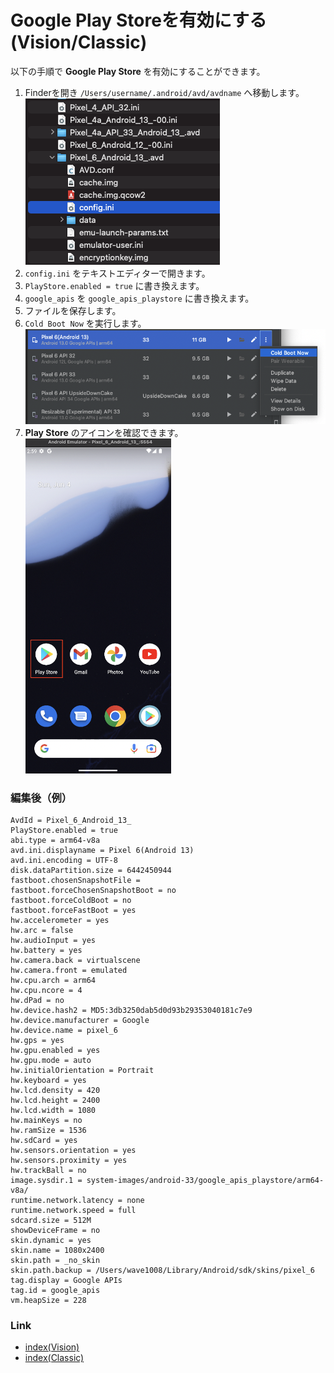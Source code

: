 # Google Play Storeを有効にする (Vision/Classic)

以下の手順で **Google Play Store** を有効にすることができます。

1. Finderを開き `/Users/username/.android/avd/avdname` へ移動します。
   <br>![](_images/avd_config_ini.png)
2. `config.ini` をテキストエディターで開きます。
3. `PlayStore.enabled = true` に書き換えます。
4. `google_apis` を `google_apis_playstore` に書き換えます。
5. ファイルを保存します。
6. `Cold Boot Now` を実行します。
   <br>![](_images/avd_cold_boot.png)
7. **Play Store** のアイコンを確認できます。
   <br>![](_images/google_play_store_enabled.png)

### 編集後（例）

```
AvdId = Pixel_6_Android_13_
PlayStore.enabled = true
abi.type = arm64-v8a
avd.ini.displayname = Pixel 6(Android 13)
avd.ini.encoding = UTF-8
disk.dataPartition.size = 6442450944
fastboot.chosenSnapshotFile = 
fastboot.forceChosenSnapshotBoot = no
fastboot.forceColdBoot = no
fastboot.forceFastBoot = yes
hw.accelerometer = yes
hw.arc = false
hw.audioInput = yes
hw.battery = yes
hw.camera.back = virtualscene
hw.camera.front = emulated
hw.cpu.arch = arm64
hw.cpu.ncore = 4
hw.dPad = no
hw.device.hash2 = MD5:3db3250dab5d0d93b29353040181c7e9
hw.device.manufacturer = Google
hw.device.name = pixel_6
hw.gps = yes
hw.gpu.enabled = yes
hw.gpu.mode = auto
hw.initialOrientation = Portrait
hw.keyboard = yes
hw.lcd.density = 420
hw.lcd.height = 2400
hw.lcd.width = 1080
hw.mainKeys = no
hw.ramSize = 1536
hw.sdCard = yes
hw.sensors.orientation = yes
hw.sensors.proximity = yes
hw.trackBall = no
image.sysdir.1 = system-images/android-33/google_apis_playstore/arm64-v8a/
runtime.network.latency = none
runtime.network.speed = full
sdcard.size = 512M
showDeviceFrame = no
skin.dynamic = yes
skin.name = 1080x2400
skin.path = _no_skin
skin.path.backup = /Users/wave1008/Library/Android/sdk/skins/pixel_6
tag.display = Google APIs
tag.id = google_apis
vm.heapSize = 228
```

### Link

- [index(Vision)](../../index_ja.md)
- [index(Classic)](../../classic/index_ja.md)


